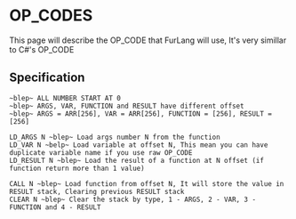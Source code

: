 # OP_CODES

This page will describe the OP_CODE that FurLang will use, It's very simillar to C#'s OP_CODE

## Specification

```
~blep~ ALL NUMBER START AT 0
~blep~ ARGS, VAR, FUNCTION and RESULT have different offset
~blep~ ARGS = ARR[256], VAR = ARR[256], FUNCTION = [256], RESULT = [256]

LD_ARGS N ~blep~ Load args number N from the function
LD_VAR N ~belp~ Load variable at offset N, This mean you can have duplicate variable name if you use raw OP_CODE
LD_RESULT N ~blep~ Load the result of a function at N offset (if function return more than 1 value)

CALL N ~blep~ Load function from offset N, It will store the value in RESULT stack, Clearing previous RESULT stack
CLEAR N ~blep~ Clear the stack by type, 1 - ARGS, 2 - VAR, 3 - FUNCTION and 4 - RESULT
```
